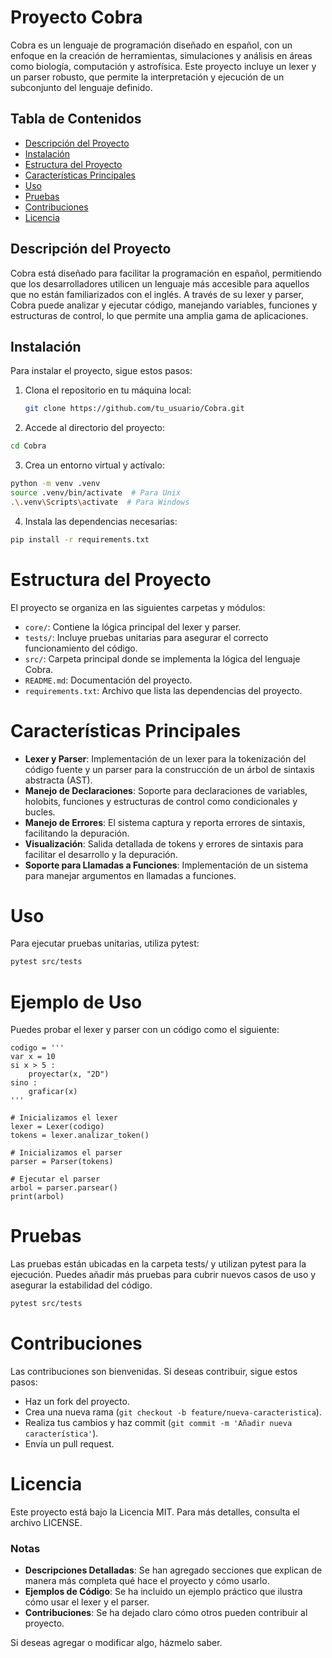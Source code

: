 # Proyecto Cobra

Cobra es un lenguaje de programación diseñado en español, con un enfoque en la creación de herramientas, simulaciones y análisis en áreas como biología, computación y astrofísica. Este proyecto incluye un lexer y un parser robusto, que permite la interpretación y ejecución de un subconjunto del lenguaje definido.

## Tabla de Contenidos

- [Descripción del Proyecto](#descripción-del-proyecto)
- [Instalación](#instalación)
- [Estructura del Proyecto](#estructura-del-proyecto)
- [Características Principales](#características-principales)
- [Uso](#uso)
- [Pruebas](#pruebas)
- [Contribuciones](#contribuciones)
- [Licencia](#licencia)

## Descripción del Proyecto

Cobra está diseñado para facilitar la programación en español, permitiendo que los desarrolladores utilicen un lenguaje más accesible para aquellos que no están familiarizados con el inglés. A través de su lexer y parser, Cobra puede analizar y ejecutar código, manejando variables, funciones y estructuras de control, lo que permite una amplia gama de aplicaciones.

## Instalación

Para instalar el proyecto, sigue estos pasos:

1. Clona el repositorio en tu máquina local:

   ```bash
   git clone https://github.com/tu_usuario/Cobra.git
   ````
   
2. Accede al directorio del proyecto:

````bash
cd Cobra
````

3. Crea un entorno virtual y actívalo:

````bash
python -m venv .venv
source .venv/bin/activate  # Para Unix
.\.venv\Scripts\activate  # Para Windows
````

4. Instala las dependencias necesarias:

````bash
pip install -r requirements.txt
````

# Estructura del Proyecto

El proyecto se organiza en las siguientes carpetas y módulos:

- `core/`: Contiene la lógica principal del lexer y parser.
- `tests/`: Incluye pruebas unitarias para asegurar el correcto funcionamiento del código.
- `src/`: Carpeta principal donde se implementa la lógica del lenguaje Cobra.
- `README.md`: Documentación del proyecto.
- `requirements.txt`: Archivo que lista las dependencias del proyecto.

# Características Principales

- **Lexer y Parser**: Implementación de un lexer para la tokenización del código fuente y un parser para la construcción de un árbol de sintaxis abstracta (AST).
- **Manejo de Declaraciones**: Soporte para declaraciones de variables, holobits, funciones y estructuras de control como condicionales y bucles.
- **Manejo de Errores**: El sistema captura y reporta errores de sintaxis, facilitando la depuración.
- **Visualización**: Salida detallada de tokens y errores de sintaxis para facilitar el desarrollo y la depuración.
- **Soporte para Llamadas a Funciones**: Implementación de un sistema para manejar argumentos en llamadas a funciones.

# Uso

Para ejecutar pruebas unitarias, utiliza pytest:

````bash
pytest src/tests
````

# Ejemplo de Uso

Puedes probar el lexer y parser con un código como el siguiente:

````cobra
codigo = '''
var x = 10
si x > 5 :
    proyectar(x, "2D")
sino :
    graficar(x)
'''

# Inicializamos el lexer
lexer = Lexer(codigo)
tokens = lexer.analizar_token()

# Inicializamos el parser
parser = Parser(tokens)

# Ejecutar el parser
arbol = parser.parsear()
print(arbol)
````

# Pruebas

Las pruebas están ubicadas en la carpeta tests/ y utilizan pytest para la ejecución. Puedes añadir más pruebas para cubrir nuevos casos de uso y asegurar la estabilidad del código.

````bash
pytest src/tests
````

# Contribuciones

Las contribuciones son bienvenidas. Si deseas contribuir, sigue estos pasos:

- Haz un fork del proyecto.
- Crea una nueva rama (`git checkout -b feature/nueva-caracteristica`).
- Realiza tus cambios y haz commit (`git commit -m 'Añadir nueva característica'`).
- Envía un pull request.

# Licencia

Este proyecto está bajo la Licencia MIT. Para más detalles, consulta el archivo LICENSE.


### Notas

- **Descripciones Detalladas**: Se han agregado secciones que explican de manera más completa qué hace el proyecto y cómo usarlo.
- **Ejemplos de Código**: Se ha incluido un ejemplo práctico que ilustra cómo usar el lexer y el parser.
- **Contribuciones**: Se ha dejado claro cómo otros pueden contribuir al proyecto.

Si deseas agregar o modificar algo, házmelo saber.
